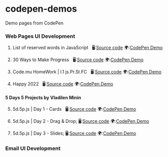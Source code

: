# codepen-demos

Demo pages from CodePen

### Web Pages UI Development

1. List of reserved words in JavaScript &nbsp;
   🖥:[Source code](./sources/src_001/) 🌍:[CodePen Demo](https://codepen.io/j2vi/pen/oNNWKoZ)

2. 30 Ways to Make Progress &nbsp;
   🖥:[Source code](./sources/src_002/) 🌍:[CodePen Demo](https://codepen.io/j2vi/pen/abyegdW)

3. Code.mu HomeWork | l.1 js.Pr.St.FC &nbsp;
   🖥:[Source code](./sources/src_003/) 🌍:[CodePen Demo](https://codepen.io/j2vi/pen/mdBVqNW)

4. Happy 2022 &nbsp;
   🖥:[Source code](./sources/src_004/) 🌍:[CodePen Demo](https://codepen.io/j2vi/pen/XWeEyEK)

#### 5 Days 5 Projects by Vladilen Minin

5. 5d.5p.js | Day 1 - Cards &nbsp;
   🖥:[Source code](./sources/src_005/) 🌍:[CodePen Demo](https://codepen.io/j2vi/pen/YzEVBYZ)

6. 5d.5p.js | Day 2 - Drag & Drop;
   🖥:[Source code](./sources/src_006/) 🌍:[CodePen Demo](https://codepen.io/j2vi/pen/rNYwrPj)

7. 5d.5p.js | Day 3 - Slides;
   🖥:[Source code](./sources/src_007/) 🌍:[CodePen Demo](https://codepen.io/j2vi/pen/rNYzeZb)

### Email UI Development
